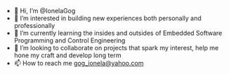 - 👋 Hi, I’m @IonelaGog
- 👀 I’m interested in building new experiences both personally and professionally
- 🌱 I’m currently learning the insides and outsides of Embedded Software Programming and Control Engineering  
- 💞️ I’m looking to collaborate on projects that spark my interest, help me hone my craft and develop long term
- 📫 How to reach me gog_ionela@yahoo.com

<!---
IonelaGog/IonelaGog is a ✨ special ✨ repository because its `README.md` (this file) appears on your GitHub profile.
You can click the Preview link to take a look at your changes.
--->
